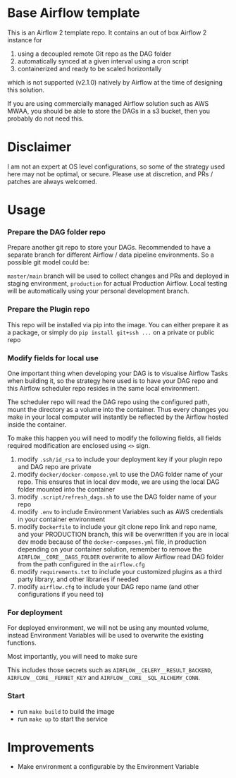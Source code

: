 # Base Airflow template

This is an Airflow 2 template repo. It contains an out of box Airflow 2 instance for
1. using a decoupled remote Git repo as the DAG folder
2. automatically synced at a given interval using a cron script
3. containerized and ready to be scaled horizontally

which is not supported (v2.1.0) natively by Airflow at the time of designing this solution.
 
 
If you are using commercially managed Airflow solution such as AWS MWAA,
 you should be able to store the DAGs in a s3 bucket, then you probably do not need this.

# Disclaimer

I am not an expert at OS level configurations, so some of the strategy used here may not be 
optimal, or secure. Please use at discretion, and PRs / patches are always welcomed.
 
# Usage

### Prepare the DAG folder repo 

Prepare another git repo to store your DAGs. 
Recommended to have a separate branch for different Airflow / data pipeline environments. 
So a possible git model could be:

`master/main` branch will be used to collect changes and PRs and deployed in staging environment,
`production` for actual Production Airflow. 
Local testing will be automatically using your personal development branch.

### Prepare the Plugin repo

This repo will be installed via pip into the image. You can either prepare it as a package,
 or simply do `pip install git+ssh ...` on a private or public repo
 
### Modify fields for local use

One important thing when developing your DAG is to visualise Airflow Tasks when building it,
so the strategy here used is to have your DAG repo and this Airflow scheduler repo resides in the 
same local environment.

The scheduler repo will read the DAG repo using the configured path, mount the directory as a volume into the 
container. Thus every changes you make in your local computer will instantly be reflected by the Airflow
hosted inside the container. 

To make this happen you will need to modify the following fields, all fields required modification are enclosed 
using `<>` sign. 

1. modify `.ssh/id_rsa` to include your deployment key if your plugin repo and DAG repo are private 
2. modify `docker/docker-compose.yml` to use the DAG folder name of your repo. This ensures that in local dev mode,
 we are using the local DAG folder mounted into the container
3. modify `.script/refresh_dags.sh` to use the DAG folder name of your repo
4. modify `.env` to include Environment Variables such as AWS credentials in your container environment
5. modify `Dockerfile` to include your git clone repo link and repo name, and your PRODUCTION branch, this will be overwritten
 if you are in local dev mode because of the `docker-composes.yml` file, in production depending on your container
 solution, remember to remove the `AIRFLOW__CORE__DAGS_FOLDER` overwrite to allow Airflow read DAG folder from the 
 path configured in the `airflow.cfg` 
6. modify `requirements.txt` to include your customized plugins as a third party library, and other 
 libraries if needed
7. modify `airflow.cfg` to include your DAG repo name (and other configurations if you need to)

### For deployment

For deployed environment, we will not be using any mounted volume, instead Environment Variables will be 
used to overwrite the existing functions.

Most importantly, you will need to make sure 

This includes those secrets such as `AIRFLOW__CELERY__RESULT_BACKEND`, `AIRFLOW__CORE__FERNET_KEY` and 
`AIRFLOW__CORE__SQL_ALCHEMY_CONN`.

### Start

- run `make build` to build the image
- run `make up` to start the service



# Improvements

- Make environment a configurable by the Environment Variable
 
 






